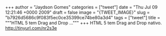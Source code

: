 
+++
author = "Jaydson Gomes"
categories = ["tweet"]
date = "Thu Jul 09 12:21:46 +0000 2009"
draft = false
image = "{TWEET_IMAGE}"
slug = "b7926d5686c9f083f5ec0ce35399ce74be80a3d4"
tags = ["tweet"]
title = """HTML 5 tem Drag and Drop ..."""
+++
HTML 5 tem Drag and Drop nativo. http://tinyurl.com/nr2s3e
